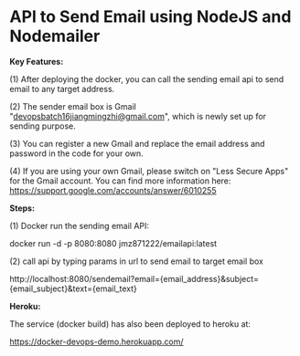 # API to Send Email using NodeJS and Nodemailer

**Key Features:**

(1) After deploying the docker, you can call the sending email api to send email to any target address.

(2) The sender email box is Gmail "devopsbatch16jiangmingzhi@gmail.com", which is newly set up for sending purpose.

(3) You can register a new Gmail and replace the email address and password in the code for your own. 

(4) If you are using your own Gmail, please switch on "Less Secure Apps" for the Gmail account. You can find more information here: https://support.google.com/accounts/answer/6010255

**Steps:**

(1) Docker run the sending email API:

docker run -d -p 8080:8080 jmz871222/emailapi:latest

(2) call api by typing params in url to send email to target email box

http://localhost:8080/sendemail?email={email_address}&subject={email_subject}&text={email_text}

**Heroku:**

The service (docker build) has also been deployed to heroku at:

https://docker-devops-demo.herokuapp.com/